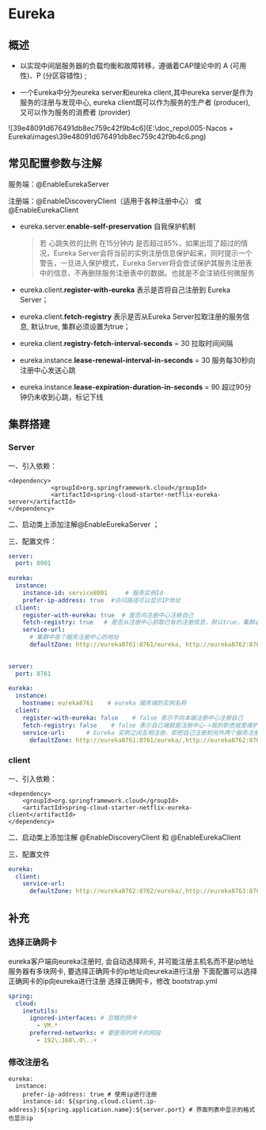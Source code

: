 # Eureka



## 概述

- 以实现中间层服务器的负载均衡和故障转移，遵循着CAP理论中的 A (可用性)、P (分区容错性) ;

- 一个Eureka中分为eureka server和eureka client,其中eureka server是作为服务的注册与发现中心, eureka client既可以作为服务的生产者 (producer), 又可以作为服务的消费者 (provider)

  

![39e48091d676491db8ec759c42f9b4c6](E:\doc_repo\005-Nacos + Eureka\images\39e48091d676491db8ec759c42f9b4c6.png)



## 常见配置参数与注解

服务端：@EnableEurekaServer 

注册端：@EnableDiscoveryClient（适用于各种注册中心） 或 @EnableEurekaClient



- eureka.server.**enable-self-preservation**    自我保护机制

  > 若 心跳失败的比例 在15分钟内 是否超过85%，如果出现了超过的情况，Eureka Server会将当前的实例注册信息保护起来，同时提示一个警告，一旦进入保护模式，Eureka Server将会尝试保护其服务注册表中的信息，不再删除服务注册表中的数据。也就是不会注销任何微服务

- eureka.client.**register-with-eureka** 	表示是否将自己注册到 Eureka Server；

- eureka.client.**fetch-registry**    表示是否从Eureka Server拉取注册的服务信息, 默认true, 集群必须设置为true；

- eureka.client.**registry-fetch-interval-seconds** = 30   拉取时间间隔

- eureka.instance.**lease-renewal-interval-in-seconds** = 30       服务每30秒向注册中心发送心跳

- eureka.instance.**lease-expiration-duration-in-seconds** = 90      超过90分钟仍未收到心跳，标记下线



## 集群搭建

### Server



一、引入依赖：

```
<dependency>
			<groupId>org.springframework.cloud</groupId>
			<artifactId>spring-cloud-starter-netflix-eureka-server</artifactId>
</dependency>
```

二、启动类上添加注解@EnableEurekaServer ；

三、配置文件：

```yaml
server: 
  port: 8001
  
eureka:
  instance:
    instance-id: service8001	 # 服务实例Id
    prefer-ip-address: true  #访问路径可以显示IP地址
  client:
    register-with-eureka: true  # 是否向注册中心注册自己
    fetch-registry: true   # 是否从注册中心抓取已有的注册信息，默认true，集群必须设置为true
    service-url:
      # 集群中各个服务注册中心的地址
      defaultZone: http://eureka8761:8761/eureka, http://eureka8762:8762/eureka, http://eureka8763:8763/eureka
  

```



```yaml
server: 
  port: 8761
  
eureka: 
  instance:
    hostname: eureka8761 	# eureka 服务端的实例名称
  client: 
    register-with-eureka: false    # false 表示不向本端注册中心注册自己
    fetch-registry: false    # false 表示自己端就是注册中心->我的职责就是维护服务实例，无需拉取注册表
    service-url:      # Eureka 实例之间互相注册，即把自己注册到另外两个服务注册中心实例中
      defaultZone: http://eureka8761:8761/eureka/,http://eureka8762:8762/eureka/,http://eureka8763:8763/eureka/

```





### client



一、引入依赖：

```
<dependency>
	<groupId>org.springframework.cloud</groupId>
	<artifactId>spring-cloud-starter-netflix-eureka-client</artifactId>
</dependency>
```

二、启动类上添加注解 @EnableDiscoveryClient  和  @EnableEurekaClient

三、配置文件

```yaml
eureka:
  client:
    service-url:
      defaultZone: http://eureka8762:8762/eureka/,http://eureka8763:8763/eureka/,
```





## 补充

### 选择正确网卡

eureka客户端向eureka注册时, 会自动选择网卡, 并可能注册主机名而不是ip地址
服务器有多块网卡, 要选择正确网卡的ip地址向eureka进行注册
下面配置可以选择正确网卡的ip向eureka进行注册
选择正确网卡，修改 bootstrap.yml

```yaml
spring:
  cloud:
    inetutils:
      ignored-interfaces: # 忽略的网卡
        - VM.*
      preferred-networks: # 要是用的网卡的网段
        - 192\.168\.0\..+
```



### 修改注册名

```
eureka:
  instance:
    prefer-ip-address: true # 使用ip进行注册
    instance-id: ${spring.cloud.client.ip-address}:${spring.application.name}:${server.port} # 界面列表中显示的格式也显示ip

```

